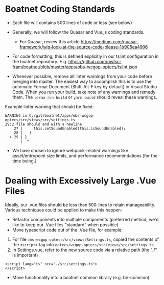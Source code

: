 # Boatnet Coding Standards


- Each file will contains 500 lines of code or less (see below)
- Generally, we will follow the Quasar and Vue.js coding standards.
  - For Quasar, review this article https://medium.com/quasar-framework/wip-look-at-the-source-code-please-1b905ea4906

- For code formatting, this is defined explicitly in our tslint configuration in the boatnet repository. E.g. https://github.com/nwfsc-fram/boatnet/blob/master/apps/obs-wcgop-optecs/tslint.json
- Whenever possible, remove all linter warnings from your code before merging into master. The easiest way to accomplish this is to use the automatic Format Document (Shift-Alt-F key by default) in Visual Studio Code. When you run your build, take note of any warnings and remedy them. The ```lerna run build``` or ```yarn build``` should reveal these warnings.

Example linter warning that should be fixed:
```
WARNING in C:/git/boatnet/apps/obs-wcgop-optecs/src/views/src/settings.ts
29:2 file should end with a newline
    27 |     this.setSoundEnabled(this.isSoundEnabled);
    28 |   }
  > 29 | }
       |  ^
```     

- We have chosen to ignore webpack-related warnings like asset/entrypoint size limits, and performance recommendations (for the time being.)

# Dealing with Excessively Large .Vue Files

Ideally, our .vue files should be less than 500 lines to retain manageability. 
Various techniques could be applied to make this happen:

* Refactor components into multiple components (preferred method, we'd like to keep our .Vue files "standard" when possible)
* Move typescript code out of the .Vue file, for example:
 1. For file ```obs-wcgop-optecs/src/views/Settings.ts```, copied the contents of the ```<script>``` tag into ```optecs/wcgop-optecs/src/views/src/settings.ts```
 2. In Settings.vue, refer to the new source code via a relative path (the "./" is important)
 ```
<script lang="ts" src="./src/settings.ts">
</script>
```
* Move functionality into a boatnet common library (e.g. bn-common)

